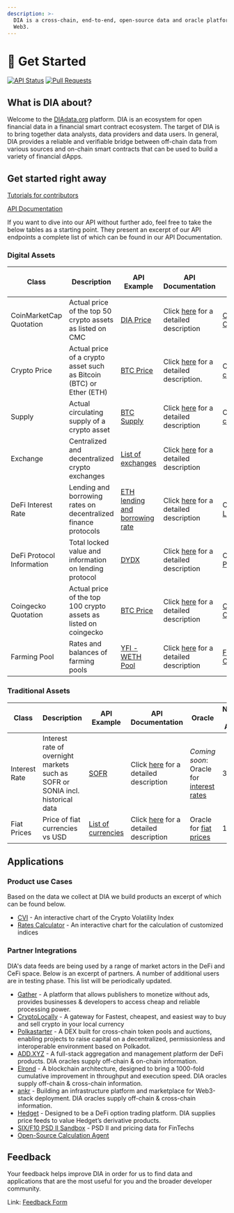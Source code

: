 ```yaml
---
description: >-
  DIA is a cross-chain, end-to-end, open-source data and oracle platform for
  Web3.
---
```


# 🏃 Get Started

[![API Status](https://badgen.net/uptime-robot/status/m784441379-1bdbacd4cd81bf46c13bdb1f?label=API)](https://docs.diadata.org/api/docs/api) [![Pull Requests](https://badgen.net/github/prs/diadata-org/diadata?label=Pull%20Requests)](https://github.com/diadata-org/diadata/pulls)

## What is DIA about?

Welcome to the [DIAdata.org](https://diadata.org) platform. DIA is an ecosystem for open financial data in a financial smart contract ecosystem. The target of DIA is to bring together data analysts, data providers and data users. In general, DIA provides a reliable and verifiable bridge between off-chain data from various sources and on-chain smart contracts that can be used to build a variety of financial dApps.

## Get started right away

[Tutorials for contributors](https://docs.diadata.org/documentation/tutorials)

[API Documentation](https://docs.diadata.org/documentation/api-1)

If you want to dive into our API without further ado, feel free to take the below tables as a starting point. They present an excerpt of our API endpoints  a complete list of which can be found in our API Documentation.&#x20;

### Digital Assets

| Class                     | Description                                                         | API Example                                                                           | API Documentation                                                                                                         | Oracle                                                                                                                 | Number of Assets |
| ------------------------- | ------------------------------------------------------------------- | ------------------------------------------------------------------------------------- | ------------------------------------------------------------------------------------------------------------------------- | ---------------------------------------------------------------------------------------------------------------------- | ---------------- |
| CoinMarketCap Quotation   | Actual price of the top 50 crypto assets as listed on CMC           | [DIA Price](https://api.diadata.org/v1/foreignQuotation/CoinMarketCap/DIA)            | Click [here](https://docs.diadata.org/documentation/api-1/api-endpoints#guest-quotation) for a detailed description       | [CoinMarketCap Oracle](https://bscscan.com/address/0xbafee71d40babc12a3d0b2b8937ee62d3a070835)                         | 50               |
| Crypto Price              | Actual price of a crypto asset such as Bitcoin (BTC) or Ether (ETH) | [BTC Price](https://api.diadata.org/v1/quotation/BTC)                                 | Click [here](https://docs.diadata.org/documentation/api-1/api-endpoints#quotation) for a detailed description.            | Oracle for [crypto assets](https://docs.diadata.org/documentation/oracle-documentation/crypto-assets)                  | \~800            |
| Supply                    | Actual circulating supply of a crypto asset                         | [BTC Supply](https://api.diadata.org/v1/supply/BTC)                                   | Click [here](https://docs.diadata.org/documentation/api-1/api-endpoints#supply) for a detailed description                | Oracle for [crypto assets](https://docs.diadata.org/documentation/oracle-documentation/crypto-assets)                  | \~150            |
| Exchange                  | Centralized and decentralized crypto exchanges                      | [List of exchanges](https://api.diadata.org/v1/exchanges)                             | Click [here](https://docs.diadata.org/documentation/api-1/api-endpoints#exchanges) for a detailed description             |                                                                                                                        | 28               |
| DeFi Interest Rate        | Lending and borrowing rates on decentralized finance protocols      | [ETH lending and borrowing rate](https://api.diadata.org/v1/defiLendingRate/DYDX/ETH) | Click [here](https://docs.diadata.org/documentation/api-1/api-endpoints#defi-interest-rate) for a detailed description    | Oracle for [DeFi Lending](https://docs.diadata.org/documentation/oracle-documentation/defi-protocol-rates-and-states)  | >30              |
| DeFi Protocol Information | Total locked value and information on lending protocol              | [DYDX](https://api.diadata.org/v1/defiLendingState/DYDX)                              | Click [here](https://docs.diadata.org/documentation/api-1/api-endpoints#defi-lending-protocol) for a detailed description | Oracle for [DeFi Protocol](https://docs.diadata.org/documentation/oracle-documentation/defi-protocol-rates-and-states) | 10               |
| Coingecko Quotation       | Actual price of the top 100 crypto assets as listed on coingecko    | [BTC Price](https://api.diadata.org/v1/foreignQuotation/Coingecko/BTC)                | Click [here](https://docs.diadata.org/documentation/api-1/api-endpoints#guest-quotation) for a detailed description       | [Coingecko Oracle](https://docs.diadata.org/documentation/oracle-documentation/guest-quotations)                       | 100              |
| Farming Pool              | Rates and balances of farming pools                                 | [YFI - WETH Pool](https://api.diadata.org/v1/FarmingPoolData/YFI/WETH)                | Click [here](https://docs.diadata.org/documentation/api-1/api-endpoints#farming-pool-data) for a detailed description     | [Farming Pool Oracle](https://docs.diadata.org/documentation/oracle-documentation/farming-pools)                       | 3000             |

### Traditional Assets

| Class         | Description                                                                    | API Example                                                     | API Documentation                                                                                                                | Oracle                                                                                                                            | Number of Assets |
| ------------- | ------------------------------------------------------------------------------ | --------------------------------------------------------------- | -------------------------------------------------------------------------------------------------------------------------------- | --------------------------------------------------------------------------------------------------------------------------------- | ---------------- |
| Interest Rate | Interest rate of overnight markets such as SOFR or SONIA incl. historical data | [SOFR](https://api.diadata.org/v1/interestrate/SOFR/2020-08-03) | Click [here](https://docs.diadata.org/documentation/api-1/api-endpoints#interest-rate) for a detailed description                | _Coming soon_: Oracle for [interest rates](https://docs.diadata.org/documentation/methodology/traditional-assets/overnight-rates) | 3                |
| Fiat Prices   | Price of fiat currencies vs USD                                                | [List of currencies](https://api.diadata.org/v1/fiatQuotations) | Click [here](https://docs.diadata.org/documentation/api-1/api-endpoints#fiat-currency-exchange-rates) for a detailed description | Oracle for [fiat prices](https://docs.diadata.org/documentation/oracle-documentation/fiat-prices)                                 | 10               |

## Applications

### Product use Cases

Based on the data we collect at DIA we build products an excerpt of which can be found below.

* [CVI](https://diadata.org/crypto-volatility-index/) - An interactive chart of the Crypto Volatility Index
* [Rates Calculator](https://diadata.org/compounded-rates-calculator/) - An interactive chart for the calculation of customized indices

### Partner Integrations

DIA's data feeds are being used by a range of market actors in the DeFi and CeFi space. Below is an excerpt of partners. A number of additional users are in testing phase. This list will be periodically updated.

* [Gather](https://gather.network) - A platform that allows publishers to monetize without ads, provides businesses & developers to access cheap and reliable processing power.
* [CryptoLocally](https://cryptolocally.com/en) - A gateway for Fastest, cheapest, and easiest way to buy and sell crypto in your local currency
* [Polkastarter](https://www.polkastarter.com) - A DEX built for cross-chain token pools and auctions, enabling projects to raise capital on a decentralized, permissionless and interoperable environment based on Polkadot.
* [ADD.XYZ](https://add.xyz) - A full-stack aggregation and management platform der DeFi products.  DIA oracles supply off-chain & on-chain information.
* [Elrond](https://elrond.com) - A blockchain architecture, designed to bring a 1000-fold cumulative improvement in throughput and execution speed. DIA oracles supply off-chain & cross-chain information.
* [ankr](https://www.ankr.com) - Building an infrastructure platform and marketplace for Web3-stack deployment. DIA oracles supply off-chain & cross-chain information.
* [Hedget](https://www.hedget.com) - Designed to be a DeFi option trading platform. DIA supplies price feeds to value Hedget’s derivative products.
* [SIX/F10 PSD II Sandbox](https://f10-sandbox-portal.apps.ndgit.com/#/apis) - PSD II and pricing data for FinTechs
* [Open-Source Calculation Agent](https://blockstate.com/decentral-calculation-agent/)

## **Feedback**

Your feedback helps improve DIA in order for us to find data and applications that are the most useful for you and the broader developer community.

Link: [Feedback Form](https://docs.google.com/forms/d/e/1FAIpQLSePxDwbEURjes4nw8GUzaT-XfYttRw\_6F2xAR607FKACsn7ew/viewform)
